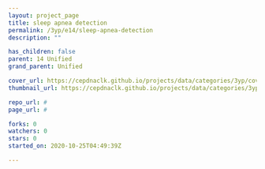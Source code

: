 ```yaml
---
layout: project_page
title: sleep apnea detection
permalink: /3yp/e14/sleep-apnea-detection
description: ""

has_children: false
parent: 14 Unified
grand_parent: Unified

cover_url: https://cepdnaclk.github.io/projects/data/categories/3yp/cover_page.jpg
thumbnail_url: https://cepdnaclk.github.io/projects/data/categories/3yp/thumbnail.jpg

repo_url: #
page_url: #

forks: 0
watchers: 0
stars: 0
started_on: 2020-10-25T04:49:39Z

---
```

    